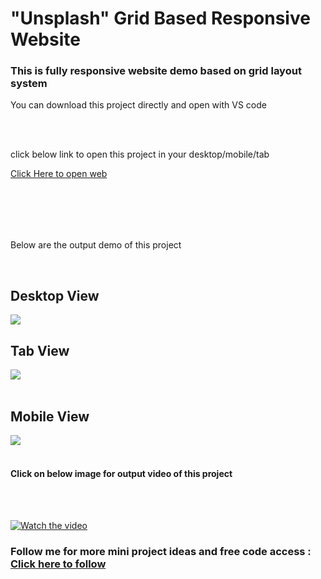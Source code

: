 <h1>"Unsplash" Grid Based Responsive Website</h1>
<h3>This is fully responsive website demo based on grid layout system</h3>
<p>You can download this project directly and open with VS code</p>
<br>
<br>
<p> click below link to open this project in your desktop/mobile/tab </p>
<a href="https://prathameshvattamwar.github.io/gridweb2">Click Here to open web</a>
<br><br>
<p style="margin-top:2vh;">Below are the output demo of this project</p>

<br>
<h2>Desktop View</h2>
<img src="https://i.imgur.com/s5o0sZo.png"/>

<h2>Tab View</h2>
<img src="https://i.imgur.com/eeb2uL1.png"/>
<br><br>

<h2>Mobile View</h2>
<img src="https://i.imgur.com/yXxsZU0.png"/>
<br><br>
<h4>Click on below image for output video of this project</h4>
<br><br>

[![Watch the video](https://i.imgur.com/GDspDeQ.png)](https://i.imgur.com/iJ3ODgF.mp4)


<h3>Follow me for more mini project ideas and free code access : <a href="https://github.com/prathameshvattamwar">Click here to follow</a></h3>
